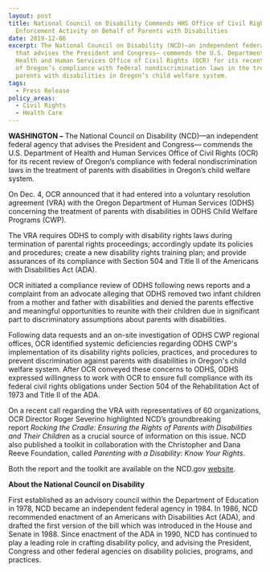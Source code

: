 ```yaml
---
layout: post
title: National Council on Disability Commends HHS Office of Civil Rights for
  Enforcement Activity on Behalf of Parents with Disabilities
date: 2019-12-06
excerpt: The National Council on Disability (NCD)—an independent federal agency
  that advises the President and Congress— commends the U.S. Department of
  Health and Human Services Office of Civil Rights (OCR) for its recent review
  of Oregon’s compliance with federal nondiscrimination laws in the treatment of
  parents with disabilities in Oregon’s child welfare system.
tags:
  - Press Release
policy_areas:
  - Civil Rights
  - Health Care
---
```


**WASHINGTON –** The National Council on Disability (NCD)—an independent federal agency that advises the President and Congress— commends the U.S. Department of Health and Human Services Office of Civil Rights (OCR) for its recent review of Oregon’s compliance with federal nondiscrimination laws in the treatment of parents with disabilities in Oregon’s child welfare system.

On Dec. 4, OCR announced that it had entered into a voluntary resolution agreement (VRA) with the Oregon Department of Human Services (ODHS) concerning the treatment of parents with disabilities in ODHS Child Welfare Programs (CWP).

The VRA requires ODHS to comply with disability rights laws during termination of parental rights proceedings; accordingly update its policies and procedures; create a new disability rights training plan; and provide assurances of its compliance with Section 504 and Title II of the Americans with Disabilities Act (ADA).

OCR initiated a compliance review of ODHS following news reports and a complaint from an advocate alleging that ODHS removed two infant children from a mother and father with disabilities and denied the parents effective and meaningful opportunities to reunite with their children due in significant part to discriminatory assumptions about parents with disabilities.

Following data requests and an on-site investigation of ODHS CWP regional offices, OCR identified systemic deficiencies regarding ODHS CWP's implementation of its disability rights policies, practices, and procedures to prevent discrimination against parents with disabilities in Oregon's child welfare system. After OCR conveyed these concerns to ODHS, ODHS expressed willingness to work with OCR to ensure full compliance with its federal civil rights obligations under Section 504 of the Rehabilitation Act of 1973 and Title II of the ADA.

On a recent call regarding the VRA with representatives of 60 organizations, OCR Director Roger Severino highlighted NCD’s groundbreaking report *Rocking the Cradle: Ensuring the Rights of Parents with Disabilities and Their Children* as a crucial source of information on this issue. NCD also published a toolkit in collaboration with the Christopher and Dana Reeve Foundation, called *Parenting with a Disability: Know Your Rights*.

Both the report and the toolkit are available on the NCD.gov [website](https://ncd.gov/publications/2012/Sep272012).

**About the National Council on Disability**

First established as an advisory council within the Department of Education in 1978, NCD became an independent federal agency in 1984. In 1986, NCD recommended enactment of an Americans with Disabilities Act (ADA), and drafted the first version of the bill which was introduced in the House and Senate in 1988. Since enactment of the ADA in 1990, NCD has continued to play a leading role in crafting disability policy, and advising the President, Congress and other federal agencies on disability policies, programs, and practices.
